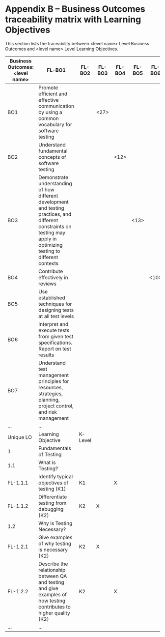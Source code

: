 # Appendix B – Business Outcomes traceability matrix with Learning Objectives

This section lists the traceability between \<level name\> Level Business Outcomes and \<level name\> Level Learning Objectives.

| Business Outcomes: \<level name\> | FL-BO1 | FL-BO2 | FL-BO3 | FL-BO4 | FL-BO5 | FL-BO6 | FL-BO7 | … |
| --- | --- | --- | --- | --- | --- | --- | --- | --- |
| BO1 | Promote efficient and effective communication by using a common vocabulary for software testing |  | <27> |  |  |  |  |  |  |  |
| BO2 | Understand fundamental concepts of software testing |  |  | <12> |  |  |  |  |  |  |
| BO3 | Demonstrate understanding of how different development and testing practices, and different constraints on testing may apply in optimizing testing to different contexts |  |  |  | <13> |  |  |  |  |  |
| BO4 | Contribute effectively in reviews |  |  |  |  | <10> |  |  |  |  |
| BO5 | Use established techniques for designing tests at all test levels |  |  |  |  |  | <15> |  |  |  |
| BO6 | Interpret and execute tests from given test specifications. Report on test results |  |  |  |  |  |  | <8> |  |  |
| BO7 | Understand test management principles for resources, strategies, planning, project control, and risk management |  |  |  |  |  |  |  | <9> |  |
| … | … |  |  |  |  |  |  |  |  |  |
| Unique LO | Learning Objective | K-Level |  |  |  |  |  |  |  |  |
| 1 | Fundamentals of Testing |  |  |  |  |  |  |  |  |  |
| 1.1 | What is Testing? |  |  |  |  |  |  |  |  |  |
| FL-1.1.1 | Identify typical objectives of testing (K1) | K1 |  | X |  |  |  |  |  |  |
| FL-1.1.2 | Differentiate testing from debugging (K2) | K2 | X |  |  |  |  |  |  |  |
| 1.2 | Why is Testing Necessary? |  |  |  |  |  |  |  |  |  |
| FL-1.2.1 | Give examples of why testing is necessary (K2) | K2 | X |  |  |  |  |  |  |  |
| FL-1.2.2 | Describe the relationship between QA and testing and give examples of how testing contributes to higher quality (K2) | K2 |  | X |  |  |  |  |  |  |
| … | … |  |  |  |  |  |  |  |  |  |